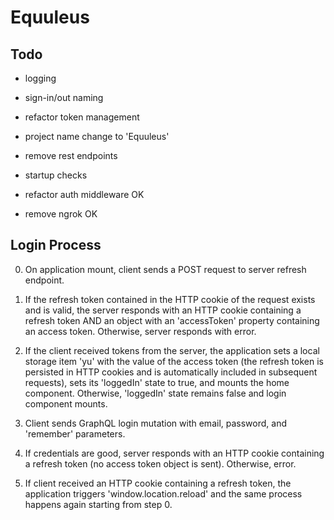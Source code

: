 # Equuleus

## Todo

- logging
- sign-in/out naming
- refactor token management
- project name change to 'Equuleus'
- remove rest endpoints
- startup checks

- refactor auth middleware OK
- remove ngrok OK

## Login Process

0. On application mount, client sends a POST request to server refresh endpoint.

1. If the refresh token contained in the HTTP cookie of the request exists and
is valid, the server responds with an HTTP cookie containing a refresh token AND
an object with an 'accessToken' property containing an access token.  Otherwise,
server responds with error.

2. If the client received tokens from the server, the application sets a local
storage item 'yu' with the value of the access token (the refresh token is
persisted in HTTP cookies and is automatically included in subsequent requests),
sets its 'loggedIn' state to true, and mounts the home component.  Otherwise,
'loggedIn' state remains false and login component mounts.

3. Client sends GraphQL login mutation with email, password, and 'remember'
parameters.

4. If credentials are good, server responds with an HTTP cookie containing a
refresh token (no access token object is sent). Otherwise, error.

5. If client received an HTTP cookie containing a refresh token, the application
triggers 'window.location.reload' and the same process happens again starting
from step 0.
